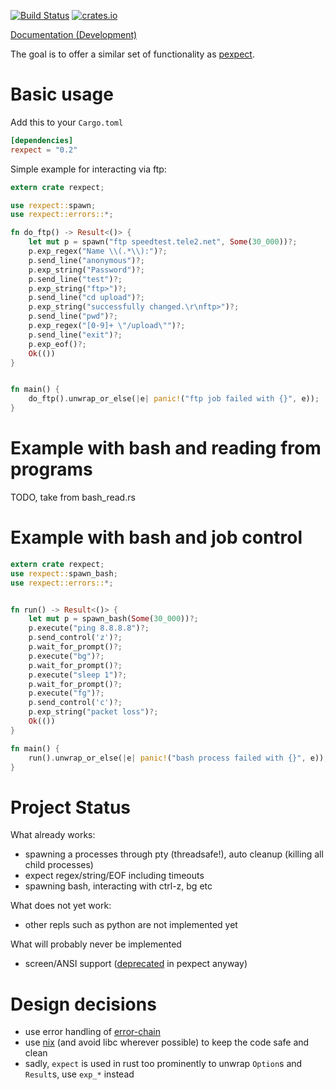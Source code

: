 [![Build Status](https://api.travis-ci.org/philippkeller/rexpect.svg?branch=master)](https://travis-ci.org/philippkeller/rexpect)
[![crates.io](https://img.shields.io/crates/v/rexpect.svg)](https://crates.io/crates/rexpect)


[Documentation (Development)](http://philippkeller.github.io/rexpect)

The goal is to offer a similar set of functionality as [pexpect](https://pexpect.readthedocs.io/en/stable/overview.html).

# Basic usage

Add this to your `Cargo.toml`

```toml
[dependencies]
rexpect = "0.2"
```

Simple example for interacting via ftp:

```rust
extern crate rexpect;

use rexpect::spawn;
use rexpect::errors::*;

fn do_ftp() -> Result<()> {
    let mut p = spawn("ftp speedtest.tele2.net", Some(30_000))?;
    p.exp_regex("Name \\(.*\\):")?;
    p.send_line("anonymous")?;
    p.exp_string("Password")?;
    p.send_line("test")?;
    p.exp_string("ftp>")?;
    p.send_line("cd upload")?;
    p.exp_string("successfully changed.\r\nftp>")?;
    p.send_line("pwd")?;
    p.exp_regex("[0-9]+ \"/upload\"")?;
    p.send_line("exit")?;
    p.exp_eof()?;
    Ok(())
}


fn main() {
    do_ftp().unwrap_or_else(|e| panic!("ftp job failed with {}", e));
}
```

# Example with bash and reading from programs

TODO, take from bash_read.rs

# Example with bash and job control

```rust
extern crate rexpect;
use rexpect::spawn_bash;
use rexpect::errors::*;


fn run() -> Result<()> {
    let mut p = spawn_bash(Some(30_000))?;
    p.execute("ping 8.8.8.8")?;
    p.send_control('z')?;
    p.wait_for_prompt()?;
    p.execute("bg")?;
    p.wait_for_prompt()?;
    p.execute("sleep 1")?;
    p.wait_for_prompt()?;
    p.execute("fg")?;
    p.send_control('c')?;
    p.exp_string("packet loss")?;
    Ok(())
}

fn main() {
    run().unwrap_or_else(|e| panic!("bash process failed with {}", e));
}
```



# Project Status

What already works:

- spawning a processes through pty (threadsafe!), auto cleanup (killing all child processes)
- expect regex/string/EOF including timeouts
- spawning bash, interacting with ctrl-z, bg etc

What does not yet work:

- other repls such as python are not implemented yet

What will probably never be implemented

- screen/ANSI support ([deprecated](https://github.com/pexpect/pexpect/blob/master/pexpect/screen.py#L32) in pexpect anyway)

# Design decisions

- use error handling of [error-chain](https://github.com/brson/error-chain)
- use [nix](https://github.com/nix-rust/nix) (and avoid libc wherever possible) to keep the code safe and clean
- sadly, `expect` is used in rust too prominently to unwrap `Option`s and `Result`s, use `exp_*` instead
